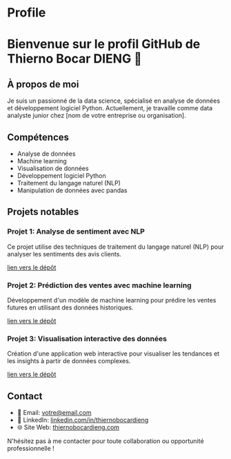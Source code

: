# Profile
# Bienvenue sur le profil GitHub de Thierno Bocar DIENG 👋

## À propos de moi
Je suis un passionné de la data science, spécialisé en analyse de données et développement logiciel Python. Actuellement, je travaille comme data analyste junior chez [nom de votre entreprise ou organisation].

## Compétences
- Analyse de données
- Machine learning
- Visualisation de données
- Développement logiciel Python
- Traitement du langage naturel (NLP)
- Manipulation de données avec pandas

## Projets notables
### Projet 1: Analyse de sentiment avec NLP
Ce projet utilise des techniques de traitement du langage naturel (NLP) pour analyser les sentiments des avis clients.

[lien vers le dépôt](lien_vers_le_dépôt)

### Projet 2: Prédiction des ventes avec machine learning
Développement d'un modèle de machine learning pour prédire les ventes futures en utilisant des données historiques.

[lien vers le dépôt](lien_vers_le_dépôt)

### Projet 3: Visualisation interactive des données
Création d'une application web interactive pour visualiser les tendances et les insights à partir de données complexes.

[lien vers le dépôt](lien_vers_le_dépôt)

## Contact
- 📧 Email: [votre@email.com](mailto:votre@email.com)
- 💼 LinkedIn: [linkedin.com/in/thiernobocardieng](https://www.linkedin.com/in/thiernobocardieng/)
- 🌐 Site Web: [thiernobocardieng.com](https://www.thiernobocardieng.com/)

N'hésitez pas à me contacter pour toute collaboration ou opportunité professionnelle !
